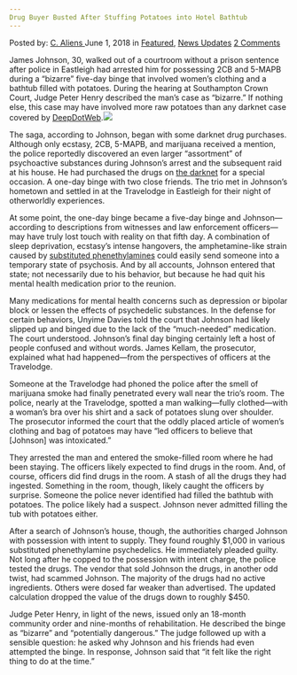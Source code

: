 ```yaml
---
Drug Buyer Busted After Stuffing Potatoes into Hotel Bathtub
---
```

<article class="post-listing post-25893 post type-post status-publish format-standard has-post-thumbnail hentry category-deepdot-news category-news-updates tag-bathtub tag-busted tag-buyer tag-drug tag-hotel tag-potatoes tag-stuffing">
<div class="post-inner">
<span>Posted by: <a href="https://www.deepdotweb.com/author/caliens/" title="">C. Aliens </a></span>
<span>June 1, 2018</span>
<span>in <a href="https://www.deepdotweb.com/category/deepdot-news/" rel="category tag">Featured</a>, <a href="https://www.deepdotweb.com/category/news-updates/" rel="category tag">News Updates</a></span>
<span><a href="https://www.deepdotweb.com/2018/06/01/drug-buyer-busted-after-stuffing-potatoes-into-hotel-bathtub/#comments">2 Comments</a></span>
</p>
<div class="clear"></div>
<div class="entry">
<p>James Johnson, 30, walked out of a courtroom without a prison sentence after police in Eastleigh had arrested him for possessing 2CB and 5-MAPB during a “bizarre” five-day binge that involved women&#8217;s clothing and a bathtub filled with potatoes. During the hearing at Southampton Crown Court, Judge Peter Henry described the man&#8217;s case as “bizarre.” If nothing else, this case may have involved more raw potatoes than any darknet case covered by <a href="https://www.deepdotweb.com/">DeepDotWeb</a>.<img class="wp-image-25896 aligncenter" src="https://www.deepdotweb.com/wp-content/uploads/2018/06/word-image.jpeg" srcset="https://www.deepdotweb.com/wp-content/uploads/2018/06/word-image.jpeg 660w, https://www.deepdotweb.com/wp-content/uploads/2018/06/word-image-300x150.jpeg 300w" sizes="(max-width: 660px) 100vw, 660px" /></p>
<p>The saga, according to Johnson, began with some darknet drug purchases. Although only ecstasy, 2CB, 5-MAPB, and marijuana received a mention, the police reportedly discovered an even larger “assortment” of psychoactive substances during Johnson&#8217;s arrest and the subsequent raid at his house. He had purchased the drugs on <a href="https://www.deepdotweb.com/tag/darknet/">the darknet</a> for a special occasion. A one-day binge with two close friends. The trio met in Johnson’s hometown and settled in at the Travelodge in Eastleigh for their night of otherworldly experiences.</p>
<p>At some point, the one-day binge became a five-day binge and Johnson—according to descriptions from witnesses and law enforcement officers—may have truly lost touch with reality on that fifth day. A combination of sleep deprivation, ecstasy&#8217;s intense hangovers, the amphetamine-like strain caused by <a href="https://www.deepdotweb.com/tag/drugs/">substituted phenethylamines</a> could easily send someone into a temporary state of psychosis. And by all accounts, Johnson entered that state; not necessarily due to his behavior, but because he had quit his mental health medication prior to the reunion.</p>
<p>Many medications for mental health concerns such as depression or bipolar block or lessen the effects of psychedelic substances. In the defense for certain behaviors, Unyime Davies told the court that Johnson had likely slipped up and binged due to the lack of the “much-needed” medication. The court understood. Johnson&#8217;s final day binging certainly left a host of people confused and without words. James Kellam, the prosecutor, explained what had happened—from the perspectives of officers at the Travelodge.</p>
<p>Someone at the Travelodge had phoned the police after the smell of marijuana smoke had finally penetrated every wall near the trio’s room. The police, nearly at the Travelodge, spotted a man walking—fully clothed—with a woman&#8217;s bra over his shirt and a sack of potatoes slung over shoulder. The prosecutor informed the court that the oddly placed article of women&#8217;s clothing and bag of potatoes may have “led officers to believe that [Johnson] was intoxicated.”</p>
<p>They arrested the man and entered the smoke-filled room where he had been staying. The officers likely expected to find drugs in the room. And, of course, officers did find drugs in the room. A stash of all the drugs they had ingested. Something in the room, though, likely caught the officers by surprise. Someone the police never identified had filled the bathtub with potatoes. The police likely had a suspect. Johnson never admitted filling the tub with potatoes either.</p>
<p>After a search of Johnson&#8217;s house, though, the authorities charged Johnson with possession with intent to supply. They found roughly $1,000 in various substituted phenethylamine psychedelics. He immediately pleaded guilty. Not long after he copped to the possession with intent charge, the police tested the drugs. The vendor that sold Johnson the drugs, in another odd twist, had scammed Johnson. The majority of the drugs had no active ingredients. Others were dosed far weaker than advertised. The updated calculation dropped the value of the drugs down to roughly $450.</p>
<p>Judge Peter Henry, in light of the news, issued only an 18-month community order and nine-months of rehabilitation. He described the binge as “bizarre” and “potentially dangerous.” The judge followed up with a sensible question: he asked why Johnson and his friends had even attempted the binge. In response, Johnson said that “it felt like the right thing to do at the time.”</p>
<p>&nbsp;</p>
</div>
<span style="display:none"><a href="https://www.deepdotweb.com/tag/bathtub/" rel="tag">bathtub</a> <a href="https://www.deepdotweb.com/tag/busted/" rel="tag">busted</a> <a href="https://www.deepdotweb.com/tag/buyer/" rel="tag">buyer</a> <a href="https://www.deepdotweb.com/tag/drug/" rel="tag">drug</a> <a href="https://www.deepdotweb.com/tag/hotel/" rel="tag">hotel</a> <a href="https://www.deepdotweb.com/tag/potatoes/" rel="tag">potatoes</a> <a href="https://www.deepdotweb.com/tag/stuffing/" rel="tag">stuffing</a></span> <span style="display:none" class="updated">2018-06-01</span>
<div style="display:none" class="vcard author" itemprop="author" itemscope itemtype="http://schema.org/Person"><strong class="fn" itemprop="name"><a href="https://www.deepdotweb.com/author/caliens/" title="Posts by C. Aliens" rel="author">C. Aliens</a></strong></div>
</div>
</article>

